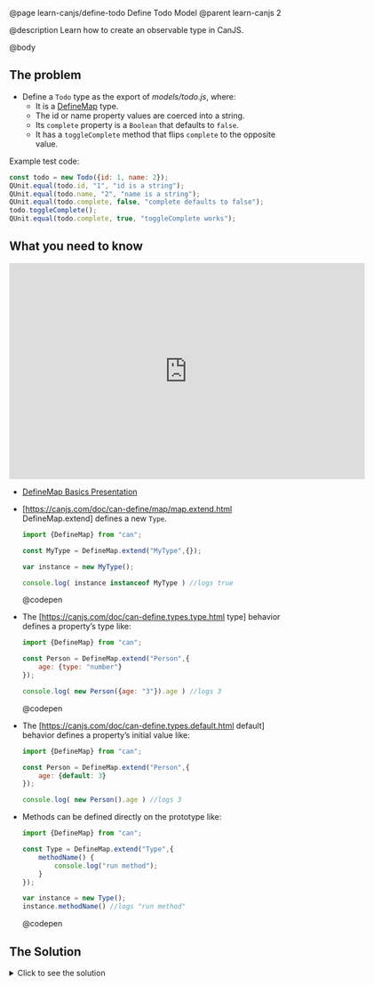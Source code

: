 @page learn-canjs/define-todo Define Todo Model
@parent learn-canjs 2

@description Learn how to create an observable type in CanJS.

@body



## The problem

- Define a `Todo` type as the export of  _models/todo.js_, where:
  - It is a [DefineMap](https://canjs.com/doc/can-define/map/map.html) type.
  - The id or name property values are coerced into a string.
  - Its `complete` property is a `Boolean` that defaults to `false`.
  - It has a `toggleComplete` method that flips `complete` to the opposite value.

Example test code:

```js
const todo = new Todo({id: 1, name: 2});
QUnit.equal(todo.id, "1", "id is a string");
QUnit.equal(todo.name, "2", "name is a string");
QUnit.equal(todo.complete, false, "complete defaults to false");
todo.toggleComplete();
QUnit.equal(todo.complete, true, "toggleComplete works");
```

## What you need to know

<iframe src="https://docs.google.com/presentation/d/e/2PACX-1vSK5CTN9M9UGDSbkXFXG34lx2Pyf7N4sxUiV0so9Gwa6FRwB2SZ2MQZurZURE64INnMw-vqJGZB3EC8/embed?start=false&loop=false&delayms=3000" frameborder="0" width="640" height="389" allowfullscreen="true" mozallowfullscreen="true" webkitallowfullscreen="true"></iframe>

- [DefineMap Basics Presentation](https://docs.google.com/presentation/d/1Y9G9aJMJgCzKMHROe4HuzRD_LY7UyGPbLOtl2TJAEqM/edit?usp=sharing)
- [https://canjs.com/doc/can-define/map/map.extend.html DefineMap.extend] defines a new `Type`.

  ```js
  import {DefineMap} from "can";

  const MyType = DefineMap.extend("MyType",{});

  var instance = new MyType();

  console.log( instance instanceof MyType ) //logs true
  ```
  @codepen
- The [https://canjs.com/doc/can-define.types.type.html type] behavior defines a property’s type like:

  ```js
  import {DefineMap} from "can";

  const Person = DefineMap.extend("Person",{
      age: {type: "number"}
  });

  console.log( new Person({age: "3"}).age ) //logs 3
  ```
  @codepen

- The [https://canjs.com/doc/can-define.types.default.html default] behavior defines a property’s initial value like:

  ```js
  import {DefineMap} from "can";

  const Person = DefineMap.extend("Person",{
      age: {default: 3}
  });

  console.log( new Person().age ) //logs 3
  ```

- Methods can be defined directly on the prototype like:

  ```js
  import {DefineMap} from "can";

  const Type = DefineMap.extend("Type",{
      methodName() {
          console.log("run method");
      }
  });

  var instance = new Type();
  instance.methodName() //logs "run method"
  ```
  @codepen

## The Solution

<details>
<summary>Click to see the solution</summary>

Create _models/todo.js_ as follows:

@sourceref ./todo.js

</details>
